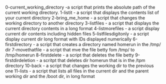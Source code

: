 0-current_working_directory -a script that prints the absolute path of the current working directory.
1-listit - a script that displays the contents list of your current directory
2-bring_me_home - a script that changes the working directory to another directory
3-listfiles - a script that displays the current directory contents in a long format
4-listmorefiles - a script display current dir contents including hidden files
5-listfilesdigitonly - a script display current dir long format with IDs displayed numerically
6-firstdirectory - a script that creates a directory named homerun in the /tmp/ dir
7-movethatfile - a script that mve the file betty fom /tmp/ to /tmp/homerun
8-firstdelete - a script that deletes the file betty
9-firstdirdeletion - a scritpt that deletes dir homerun that is in the /tpm directory
10-back - a script that changes the working dir to the previous one
11-lists - a script that lists all files in the current dir and the parent working dir  and the /boot dir, in long format

